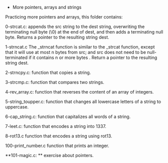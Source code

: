  - More pointers, arrays and strings

Practicing more pointers and arrays, this folder contains:



0-strcat.c: appends the src string to the dest string, overwriting the terminating null byte (\0) at the end of dest, and then adds a terminating null byte. Returns a pointer to the resulting string dest.

1-strncat.c The _strncat function is similar to the _strcat function, except that it will use at most n bytes from src; and src does not need to be null-terminated if it contains n or more bytes . Return a pointer to the resulting string dest.

2-strncpy.c: function that copies a string.

3-strcmp.c: function that compares two strings.

4-rev_array.c: function that reverses the content of an array of integers.

5-string_toupper.c: function that changes all lowercase letters of a string to uppercase.

6-cap_string.c: function that capitalizes all words of a string.

7-leet.c: function that encodes a string into 1337.

8-rot13.c function that encodes a string using rot13.

100-print_number.c function that prints an integer.

**101-magic.c: ** exercise about pointers.
